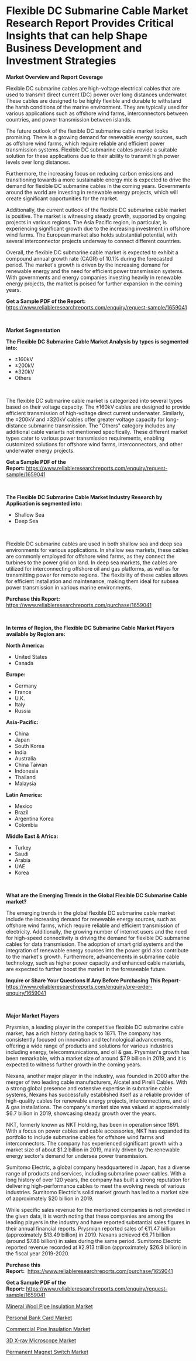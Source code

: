 <p><h1>Flexible DC Submarine Cable Market Research Report Provides Critical Insights that can help Shape Business Development and Investment Strategies</h1></p><p><strong>Market Overview and Report Coverage</strong></p>
<p><p>Flexible DC submarine cables are high-voltage electrical cables that are used to transmit direct current (DC) power over long distances underwater. These cables are designed to be highly flexible and durable to withstand the harsh conditions of the marine environment. They are typically used for various applications such as offshore wind farms, interconnectors between countries, and power transmission between islands.</p><p>The future outlook of the flexible DC submarine cable market looks promising. There is a growing demand for renewable energy sources, such as offshore wind farms, which require reliable and efficient power transmission systems. Flexible DC submarine cables provide a suitable solution for these applications due to their ability to transmit high power levels over long distances.</p><p>Furthermore, the increasing focus on reducing carbon emissions and transitioning towards a more sustainable energy mix is expected to drive the demand for flexible DC submarine cables in the coming years. Governments around the world are investing in renewable energy projects, which will create significant opportunities for the market.</p><p>Additionally, the current outlook of the flexible DC submarine cable market is positive. The market is witnessing steady growth, supported by ongoing projects in various regions. The Asia Pacific region, in particular, is experiencing significant growth due to the increasing investment in offshore wind farms. The European market also holds substantial potential, with several interconnector projects underway to connect different countries.</p><p>Overall, the flexible DC submarine cable market is expected to exhibit a compound annual growth rate (CAGR) of 10.1% during the forecasted period. The market's growth is driven by the increasing demand for renewable energy and the need for efficient power transmission systems. With governments and energy companies investing heavily in renewable energy projects, the market is poised for further expansion in the coming years.</p></p>
<p><strong>Get a Sample PDF of the Report:</strong> <a href="https://www.reliableresearchreports.com/enquiry/request-sample/1659041">https://www.reliableresearchreports.com/enquiry/request-sample/1659041</a></p>
<p>&nbsp;</p>
<p><strong>Market Segmentation</strong></p>
<p><strong>The Flexible DC Submarine Cable Market Analysis by types is segmented into:</strong></p>
<p><ul><li>±160kV</li><li>±200kV</li><li>±320kV</li><li>Others</li></ul></p>
<p>&nbsp;</p>
<p><p>The flexible DC submarine cable market is categorized into several types based on their voltage capacity. The ±160kV cables are designed to provide efficient transmission of high-voltage direct current underwater. Similarly, the ±200kV and ±320kV cables offer greater voltage capacity for long-distance submarine transmission. The "Others" category includes any additional cable variants not mentioned specifically. These different market types cater to various power transmission requirements, enabling customized solutions for offshore wind farms, interconnectors, and other underwater energy projects.</p></p>
<p><strong>Get a Sample PDF of the Report:</strong>&nbsp;<a href="https://www.reliableresearchreports.com/enquiry/request-sample/1659041">https://www.reliableresearchreports.com/enquiry/request-sample/1659041</a></p>
<p>&nbsp;</p>
<p><strong>The Flexible DC Submarine Cable Market Industry Research by Application is segmented into:</strong></p>
<p><ul><li>Shallow Sea</li><li>Deep Sea</li></ul></p>
<p>&nbsp;</p>
<p><p>Flexible DC submarine cables are used in both shallow sea and deep sea environments for various applications. In shallow sea markets, these cables are commonly employed for offshore wind farms, as they connect the turbines to the power grid on land. In deep sea markets, the cables are utilized for interconnecting offshore oil and gas platforms, as well as for transmitting power for remote regions. The flexibility of these cables allows for efficient installation and maintenance, making them ideal for subsea power transmission in various marine environments.</p></p>
<p><strong>Purchase this Report:</strong>&nbsp; <a href="https://www.reliableresearchreports.com/purchase/1659041">https://www.reliableresearchreports.com/purchase/1659041</a></p>
<p>&nbsp;</p>
<p><strong>In terms of Region, the Flexible DC Submarine Cable Market Players available by Region are:</strong></p>
<p>
    <p> <strong> North America: </strong>
        <ul>
            <li>United States</li>
            <li>Canada</li>
        </ul>
        </p> 
    <p> <strong> Europe: </strong>
        <ul>
            <li>Germany</li>
            <li>France</li>
            <li>U.K.</li>
            <li>Italy</li>
            <li>Russia</li>
        </ul>
        </p> 
    <p> <strong> Asia-Pacific: </strong>
        <ul>
            <li>China</li>
            <li>Japan</li>
            <li>South Korea</li>
            <li>India</li>
            <li>Australia</li>
            <li>China Taiwan</li>
            <li>Indonesia</li>
            <li>Thailand</li>
            <li>Malaysia</li>
        </ul>
        </p> 
    <p> <strong> Latin America: </strong>
        <ul>
            <li>Mexico</li>
            <li>Brazil</li>
            <li>Argentina Korea</li>
            <li>Colombia</li>
        </ul>
        </p> 
    <p> <strong> Middle East & Africa: </strong>
        <ul>
            <li>Turkey</li>
            <li>Saudi</li>
            <li>Arabia</li>
            <li>UAE</li>
            <li>Korea</li>
        </ul>
    </p>
    </p>
<p>&nbsp;</p>
<p><strong>What are the Emerging Trends in the Global Flexible DC Submarine Cable market?</strong></p>
<p><p>The emerging trends in the global flexible DC submarine cable market include the increasing demand for renewable energy sources, such as offshore wind farms, which require reliable and efficient transmission of electricity. Additionally, the growing number of internet users and the need for high-speed connectivity is driving the demand for flexible DC submarine cables for data transmission. The adoption of smart grid systems and the integration of renewable energy sources into the power grid also contribute to the market's growth. Furthermore, advancements in submarine cable technology, such as higher power capacity and enhanced cable materials, are expected to further boost the market in the foreseeable future.</p></p>
<p><strong>Inquire or Share Your Questions If Any Before Purchasing This Report</strong>- <a href="https://www.reliableresearchreports.com/enquiry/pre-order-enquiry/1659041">https://www.reliableresearchreports.com/enquiry/pre-order-enquiry/1659041</a></p>
<p>&nbsp;</p>
<p><strong>Major Market Players</strong></p>
<p><p>Prysmian, a leading player in the competitive flexible DC submarine cable market, has a rich history dating back to 1871. The company has consistently focused on innovation and technological advancements, offering a wide range of products and solutions for various industries including energy, telecommunications, and oil & gas. Prysmian's growth has been remarkable, with a market size of around $7.9 billion in 2019, and it is expected to witness further growth in the coming years.</p><p>Nexans, another major player in the industry, was founded in 2000 after the merger of two leading cable manufacturers, Alcatel and Pirelli Cables. With a strong global presence and extensive expertise in submarine cable systems, Nexans has successfully established itself as a reliable provider of high-quality cables for renewable energy projects, interconnections, and oil & gas installations. The company's market size was valued at approximately $6.7 billion in 2019, showcasing steady growth over the years.</p><p>NKT, formerly known as NKT Holding, has been in operation since 1891. With a focus on power cables and cable accessories, NKT has expanded its portfolio to include submarine cables for offshore wind farms and interconnectors. The company has experienced significant growth with a market size of about $1.2 billion in 2019, mainly driven by the renewable energy sector's demand for undersea power transmission.</p><p>Sumitomo Electric, a global company headquartered in Japan, has a diverse range of products and services, including submarine power cables. With a long history of over 120 years, the company has built a strong reputation for delivering high-performance cables to meet the evolving needs of various industries. Sumitomo Electric's solid market growth has led to a market size of approximately $20 billion in 2019.</p><p>While specific sales revenue for the mentioned companies is not provided in the given data, it is worth noting that these companies are among the leading players in the industry and have reported substantial sales figures in their annual financial reports. Prysmian reported sales of €11.47 billion (approximately $13.49 billion) in 2019. Nexans achieved €6.71 billion (around $7.88 billion) in sales during the same period. Sumitomo Electric reported revenue recorded at ¥2.913 trillion (approximately $26.9 billion) in the fiscal year 2019-2020. </p></p>
<p><strong>Purchase this Report:</strong>&nbsp;&nbsp;<a href="https://www.reliableresearchreports.com/purchase/1659041">https://www.reliableresearchreports.com/purchase/1659041</a></p>
<p></p>
<p><strong>Get a Sample PDF of the Report:</strong>&nbsp;<a href="https://www.reliableresearchreports.com/enquiry/request-sample/1659041">https://www.reliableresearchreports.com/enquiry/request-sample/1659041</a></p>
<p><p><a href="https://www.linkedin.com/pulse/mineral-wool-pipe-insulation-market-size-share-amp-trends/">Mineral Wool Pipe Insulation Market</a></p><p><a href="https://medium.com/@sk99912151/personal-bank-card-market-size-growth-forecast-2023-2030-7e667cbf0063">Personal Bank Card Market</a></p><p><a href="https://www.linkedin.com/pulse/commercial-pipe-insulation-market-size-growth-forecast-from/">Commercial Pipe Insulation Market</a></p><p><a href="https://www.linkedin.com/pulse/decoding-3d-x-ray-microscope-market-deep-dive-latest-trends/">3D X-ray Microscope Market</a></p><p><a href="https://medium.com/@cletaturner879789/permanent-magnet-switch-market-size-growth-forecast-2023-2030-ce28bc3e24d1">Permanent Magnet Switch Market</a></p></p>